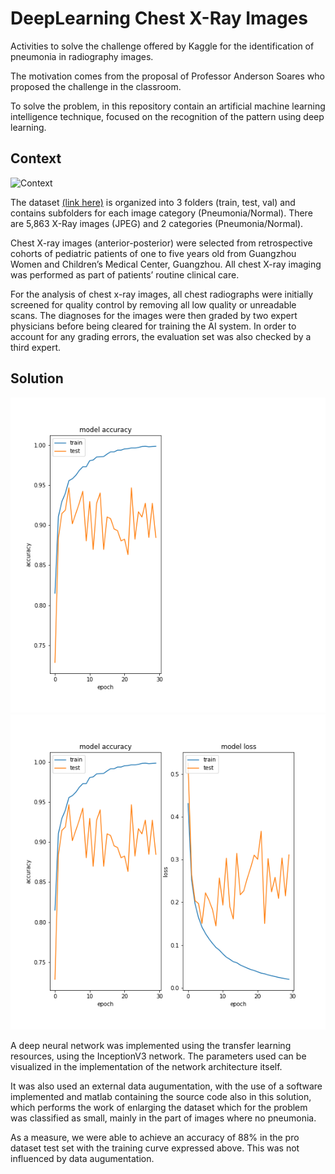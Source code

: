 # DeepLearning Chest X-Ray Images

Activities to solve the challenge offered by Kaggle for the identification of pneumonia in radiography images.

The motivation comes from the proposal of Professor Anderson Soares who proposed the challenge in the classroom.

To solve the problem, in this repository contain an artificial machine learning intelligence technique, focused on the recognition of the pattern using deep learning.

## Context
![Context](https://i.imgur.com/jZqpV51.png)

The dataset [(link here)](https://www.kaggle.com/paultimothymooney/chest-xray-pneumonia/downloads/chest-xray-pneumonia.zip/2) is organized into 3 folders (train, test, val) and contains subfolders for each image category (Pneumonia/Normal). There are 5,863 X-Ray images (JPEG) and 2 categories (Pneumonia/Normal).

Chest X-ray images (anterior-posterior) were selected from retrospective cohorts of pediatric patients of one to five years old from Guangzhou Women and Children’s Medical Center, Guangzhou. All chest X-ray imaging was performed as part of patients’ routine clinical care.

For the analysis of chest x-ray images, all chest radiographs were initially screened for quality control by removing all low quality or unreadable scans. The diagnoses for the images were then graded by two expert physicians before being cleared for training the AI system. In order to account for any grading errors, the evaluation set was also checked by a third expert.

## Solution
![Context](https://github.com/marcosvsilva/DeepLearning/blob/master/docs/AccuracyCurve.png)
![Context](https://github.com/marcosvsilva/DeepLearning/blob/master/docs/LossCurve.png)

A deep neural network was implemented using the transfer learning resources, using the InceptionV3 network. The parameters used can be visualized in the implementation of the network architecture itself.

It was also used an external data augumentation, with the use of a software implemented and matlab containing the source code also in this solution, which performs the work of enlarging the dataset which for the problem was classified as small, mainly in the part of images where no pneumonia.

As a measure, we were able to achieve an accuracy of 88% in the pro dataset test set with the training curve expressed above. This was not influenced by data augumentation.
